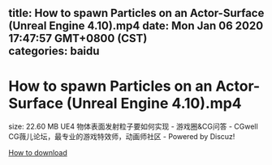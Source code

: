 
title: How to spawn Particles  on an Actor-Surface (Unreal Engine 4.10).mp4
date: Mon Jan 06 2020 17:47:57 GMT+0800 (CST)    
categories: baidu
---

# How to spawn Particles  on an Actor-Surface (Unreal Engine 4.10).mp4
size: 22.60 MB
 UE4 物体表面发射粒子要如何实现 - 游戏圈&CG问答 - CGwell CG薇儿论坛，最专业的游戏特效师，动画师社区 - Powered by Discuz!
 

[How to download](https://bpcam.bemobtrk.com/go/2ceec3aa-1ca2-46d6-b9ff-aaa5c184517c?jno=4760)
